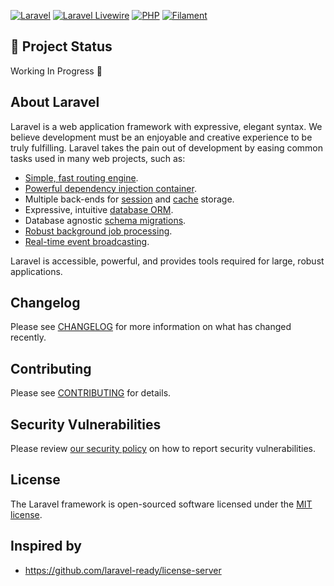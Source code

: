 [![Laravel](https://img.shields.io/badge/Laravel-v10.x-FF2D20?style=for-the-badge&logo=laravel)](https://img.shields.io/badge/Laravel-v8.x-FF2D20?style=for-the-badge&logo=laravel)
[![Laravel Livewire](https://img.shields.io/badge/Livewire-v2.x-FB70A9?style=for-the-badge)](https://img.shields.io/badge/Livewire-v2.x-FB70A9?style=for-the-badge)
[![PHP](https://img.shields.io/badge/PHP-8.1-777BB4?style=for-the-badge&logo=php)](https://img.shields.io/badge/PHP-8.0-777BB4?style=for-the-badge&logo=php)
[![Filament ](https://img.shields.io/badge/Filamentphp-v2.x-yellow?style=for-the-badge&logo=filamentphp)](https://img.shields.io/badge/PHP-8.0-777BB4?style=for-the-badge&logo=php)

## :construction: Project Status

Working In Progress :construction:

## About Laravel

Laravel is a web application framework with expressive, elegant syntax. We believe development must be an enjoyable and creative experience to be truly fulfilling. Laravel takes the pain out of development by easing common tasks used in many web projects, such as:

- [Simple, fast routing engine](https://laravel.com/docs/routing).
- [Powerful dependency injection container](https://laravel.com/docs/container).
- Multiple back-ends for [session](https://laravel.com/docs/session) and [cache](https://laravel.com/docs/cache) storage.
- Expressive, intuitive [database ORM](https://laravel.com/docs/eloquent).
- Database agnostic [schema migrations](https://laravel.com/docs/migrations).
- [Robust background job processing](https://laravel.com/docs/queues).
- [Real-time event broadcasting](https://laravel.com/docs/broadcasting).

Laravel is accessible, powerful, and provides tools required for large, robust applications.


## Changelog

Please see [CHANGELOG](CHANGELOG.md) for more information on what has changed recently.

## Contributing

Please see [CONTRIBUTING](.github/CONTRIBUTING.md) for details.

## Security Vulnerabilities

Please review [our security policy](../../security/policy) on how to report security vulnerabilities.

## License

The Laravel framework is open-sourced software licensed under the [MIT license](https://opensource.org/licenses/MIT).

## Inspired by 

- https://github.com/laravel-ready/license-server
